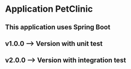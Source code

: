 # Application PetClinic

## This application uses Spring Boot 

## v1.0.0 --> Version with unit test

## v2.0.0 --> Version with integration test